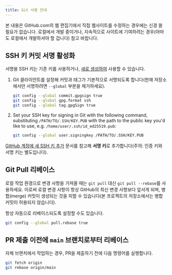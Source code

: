 ```yaml
---
title: Git 사용 안내
---
```


본 내용은 GitHub.com의 웹 편집기에서 직접 웹사이트를 수정하는 경우에는 신경 쓸 필요가 없습니다. 로컬에서 개발 중이거나, 지속적으로 사이트에 기여하려는 경우(아마도 로컬에서 개발하셔야 할 겁니다) 참고 바랍니다.

## SSH 키 커밋 서명 활성화

서명용 SSH 키는 기존 키를 사용하거나, [새로 생성하여](https://docs.github.com/ko/authentication/connecting-to-github-with-ssh/generating-a-new-ssh-key-and-adding-it-to-the-ssh-agent) 사용할 수 있습니다.

1. Git 클라이언트를 설정해 커밋과 태그가 기본적으로 서명되도록 합니다(현재 저장소에서만 서명하려면 `--global` 부분을 제거하세요).

    ```bash
    git config --global commit.gpgsign true
    git config --global gpg.format ssh
    git config --global tag.gpgSign true
    ```

2. Set your SSH key for signing in Git with the following command, substituting `/PATH/TO/.SSH/KEY.PUB` with the path to the public key you'd like to use, e.g. `/home/user/.ssh/id_ed25519.pub`:

    ```bash
    git config --global user.signingkey /PATH/TO/.SSH/KEY.PUB
    ```

[GitHub 계정에 새 SSH 키 추가](https://docs.github.com/ko/authentication/connecting-to-github-with-ssh/adding-a-new-ssh-key-to-your-github-account#adding-a-new-ssh-key-to-your-account) 문서를 참고해 **서명 키**로 추가합니다(주의: 인증 키와 서명 키는 별도입니다).

## Git Pull 리베이스

로컬 작업 환경으로 변경 사항을 가져올 때는 `git pull` 대신 `git pull --rebase`를 사용하세요. 이로써 로컬 변경 사항이 항상 GitHub의 최신 변경 사항보다 앞서게 되며, 병합(merge) 커밋이 생성되는 것을 피할 수 있습니다(본 프로젝트의 저장소에서는 병합 커밋이 허용되지 않습니다).

항상 자동으로 리베이스되도록 설정할 수도 있습니다.

```bash
git config --global pull.rebase true
```

## PR 제출 이전에 `main` 브랜치로부터 리베이스

자체 브랜치에서 작업하는 경우, PR을 제출하기 전에 다음 명령어를 실행합니다.

```bash
git fetch origin
git rebase origin/main
```
